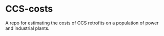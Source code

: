 # CCS-costs

A repo for estimating the costs of CCS retrofits on a population of power and industrial plants.
